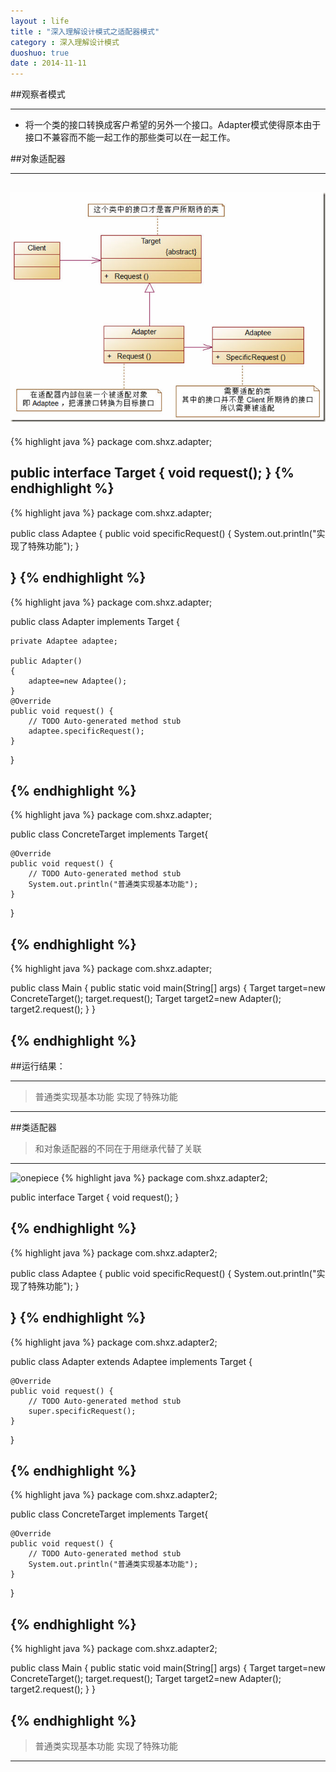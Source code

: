 ```yaml
---
layout : life
title : "深入理解设计模式之适配器模式"
category : 深入理解设计模式
duoshuo: true
date : 2014-11-11
---
```


##观察者模式

-----------------

* 将一个类的接口转换成客户希望的另外一个接口。Adapter模式使得原本由于接口不兼容而不能一起工作的那些类可以在一起工作。



##对象适配器

----------------

![onepiece](/life/picture/adapter.jpg)
-----------------
{% highlight java %}
package com.shxz.adapter;

public interface Target {
	void request();
}
{% endhighlight %}
-------------------
{% highlight java %}
package com.shxz.adapter;

public class Adaptee {
	public void specificRequest()
	{
		System.out.println("实现了特殊功能");
	}
	
}
{% endhighlight %}
--------------------
{% highlight java %}
package com.shxz.adapter;

public class Adapter implements Target {

	private Adaptee adaptee;
	
	public Adapter()
	{
		adaptee=new Adaptee();
	}
	@Override
	public void request() {
		// TODO Auto-generated method stub
		adaptee.specificRequest();
	}
	
}

{% endhighlight %}
---------------------
{% highlight java %}
package com.shxz.adapter;

public class ConcreteTarget implements Target{

	@Override
	public void request() {
		// TODO Auto-generated method stub
		System.out.println("普通类实现基本功能");
	}

}

{% endhighlight %}
--------------------
{% highlight java %}
package com.shxz.adapter;

public class Main {
	public static void main(String[] args) {
		Target target=new ConcreteTarget();
		target.request();
		Target target2=new  Adapter();
		target2.request();
	}
}

{% endhighlight %}
------------------------

##运行结果：

----------------

>普通类实现基本功能
>实现了特殊功能

--------------

##类适配器
>和对象适配器的不同在于用继承代替了关联
--------------
![onepiece](/life/picture/duixiang.jpg)
{% highlight java %}
package com.shxz.adapter2;

public interface Target {
	void request();
}

{% endhighlight %}
-----------
{% highlight java %}
package com.shxz.adapter2;

public class Adaptee {
	public void specificRequest()
	{
		System.out.println("实现了特殊功能");
	}
	
}
{% endhighlight %}
-----------
{% highlight java %}
package com.shxz.adapter2;

public class Adapter extends Adaptee implements Target {

	@Override
	public void request() {
		// TODO Auto-generated method stub
		super.specificRequest();
	}
}

{% endhighlight %}
-----------
{% highlight java %}
package com.shxz.adapter2;

public class ConcreteTarget implements Target{

	@Override
	public void request() {
		// TODO Auto-generated method stub
		System.out.println("普通类实现基本功能");
	}

}

{% endhighlight %}
-----------
{% highlight java %}
package com.shxz.adapter2;

public class Main {
	public static void main(String[] args) {
		Target target=new ConcreteTarget();
		target.request();
		Target target2=new  Adapter();
		target2.request();
	}
}

{% endhighlight %}
-----------
>普通类实现基本功能
>实现了特殊功能

-------------------